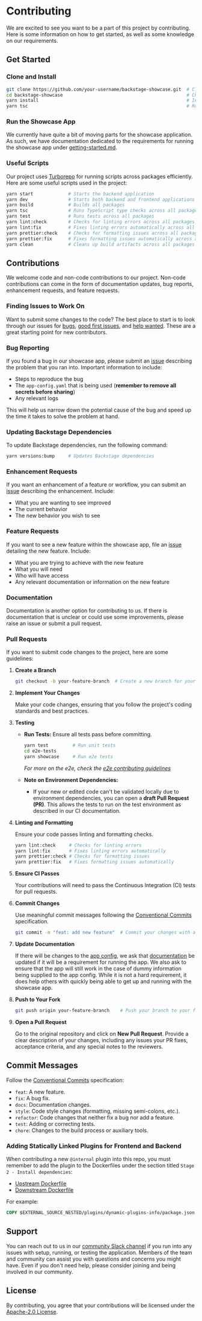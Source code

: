 # Contributing

We are excited to see you want to be a part of this project by contributing. Here is some information on how to get started, as well as some knowledge on our requirements.

## Get Started

### Clone and Install

```bash
git clone https://github.com/your-username/backstage-showcase.git  # Clone your forked repository
cd backstage-showcase                                              # Change to the project directory
yarn install                                                       # Install dependencies
yarn tsc                                                           # Run type generation and checks
```

### Run the Showcase App

We currently have quite a bit of moving parts for the showcase application. As such, we have documentation dedicated to the requirements for running the showcase app under [getting-started.md](https://github.com/janus-idp/backstage-showcase/blob/main/showcase-docs/getting-started.md).

### Useful Scripts

Our project uses [Turborepo](https://turbo.build/repo) for running scripts across packages efficiently. Here are some useful scripts used in the project:

```bash
yarn start             # Starts the backend application
yarn dev               # Starts both backend and frontend applications
yarn build             # Builds all packages
yarn tsc               # Runs TypeScript type checks across all packages
yarn test              # Runs tests across all packages
yarn lint:check        # Checks for linting errors across all packages
yarn lint:fix          # Fixes linting errors automatically across all packages
yarn prettier:check    # Checks for formatting issues across all packages
yarn prettier:fix      # Fixes formatting issues automatically across all packages
yarn clean             # Cleans up build artifacts across all packages
```

## Contributions

We welcome code and non-code contributions to our project. Non-code contributions can come in the form of documentation updates, bug reports, enhancement requests, and feature requests.

### Finding Issues to Work On

Want to submit some changes to the code? The best place to start is to look through our issues for [bugs](https://github.com/janus-idp/backstage-showcase/issues?q=is%3Aopen+is%3Aissue+label%3Akind%2Fbug), [good first issues](https://github.com/janus-idp/backstage-showcase/issues?q=is%3Aopen+is%3Aissue+label%3A%22good+first+issue%22), and [help wanted](https://github.com/janus-idp/backstage-showcase/issues?q=is%3Aopen+is%3Aissue+label%3A%22help+wanted%22). These are a great starting point for new contributors.

### Bug Reporting

If you found a bug in our showcase app, please submit an [issue](https://github.com/janus-idp/backstage-showcase/issues/new?assignees=&labels=kind%2Fbug%2Cstatus%2Ftriage&template=bug.md) describing the problem that you ran into. Important information to include:

- Steps to reproduce the bug
- The `app-config.yaml` that is being used (**remember to remove all secrets before sharing**)
- Any relevant logs

This will help us narrow down the potential cause of the bug and speed up the time it takes to solve the problem at hand.

### Updating Backstage Dependencies

To update Backstage dependencies, run the following command:

```bash
yarn versions:bump     # Updates Backstage dependencies
```

### Enhancement Requests

If you want an enhancement of a feature or workflow, you can submit an [issue](https://github.com/janus-idp/backstage-showcase/issues/new?assignees=&labels=kind%2Fenhancement%2Cstatus%2Ftriage&template=enhancement.md) describing the enhancement. Include:

- What you are wanting to see improved
- The current behavior
- The new behavior you wish to see

### Feature Requests

If you want to see a new feature within the showcase app, file an [issue](https://github.com/janus-idp/backstage-showcase/issues/new?assignees=&labels=kind%2Ffeature%2Cstatus%2Ftriage&template=feature.md) detailing the new feature. Include:

- What you are trying to achieve with the new feature
- What you will need
- Who will have access
- Any relevant documentation or information on the new feature

### Documentation

Documentation is another option for contributing to us. If there is documentation that is unclear or could use some improvements, please raise an issue or submit a pull request.

### Pull Requests

If you want to submit code changes to the project, here are some guidelines:

1. **Create a Branch**

   ```bash
   git checkout -b your-feature-branch  # Create a new branch for your feature
   ```

2. **Implement Your Changes**

   Make your code changes, ensuring that you follow the project's coding standards and best practices.

3. **Testing**

   - **Run Tests:** Ensure all tests pass before committing.

     ```bash
     yarn test         # Run unit tests
     cd e2e-tests
     yarn showcase     # Run e2e tests
     ```

     _For more on the e2e, check the [e2e contributing guidelines](./docs/e2e-tests/CONTRIBUTING.MD)_

   - **Note on Environment Dependencies:**

     - If your new or edited code can't be validated locally due to environment dependencies, you can open a **draft Pull Request (PR)**. This allows the tests to run on the test environment as described in our CI documentation.

4. **Linting and Formatting**

   Ensure your code passes linting and formatting checks.

   ```bash
   yarn lint:check     # Checks for linting errors
   yarn lint:fix       # Fixes linting errors automatically
   yarn prettier:check # Checks for formatting issues
   yarn prettier:fix   # Fixes formatting issues automatically
   ```

5. **Ensure CI Passes**

   Your contributions will need to pass the Continuous Integration (CI) tests for pull requests.

6. **Commit Changes**

   Use meaningful commit messages following the [Conventional Commits](https://www.conventionalcommits.org/) specification.

   ```bash
   git commit -m "feat: add new feature"  # Commit your changes with a meaningful message
   ```

7. **Update Documentation**

   If there will be changes to the [app config](app-config.yaml), we ask that [documentation](README.md#getting-started) be updated if it will be a requirement for running the app. We also ask to ensure that the app will still work in the case of dummy information being supplied to the app config. While it is not a hard requirement, it does help others with quickly being able to get up and running with the showcase app.

8. **Push to Your Fork**

   ```bash
   git push origin your-feature-branch    # Push your branch to your fork
   ```

9. **Open a Pull Request**

   Go to the original repository and click on **New Pull Request**. Provide a clear description of your changes, including any issues your PR fixes, acceptance criteria, and any special notes to the reviewers.

## Commit Messages

Follow the [Conventional Commits](https://www.conventionalcommits.org/) specification:

- `feat`: A new feature.
- `fix`: A bug fix.
- `docs`: Documentation changes.
- `style`: Code style changes (formatting, missing semi-colons, etc.).
- `refactor`: Code changes that neither fix a bug nor add a feature.
- `test`: Adding or correcting tests.
- `chore`: Changes to the build process or auxiliary tools.

### Adding Statically Linked Plugins for Frontend and Backend

When contributing a new `@internal` plugin into this repo, you must remember to add the plugin to the Dockerfiles under the section titled `Stage 2 - Install dependencies`:

- [Upstream Dockerfile](.rhdh/docker/Dockerfile)
- [Downstream Dockerfile](docker/Dockerfile)

For example:

```dockerfile
COPY $EXTERNAL_SOURCE_NESTED/plugins/dynamic-plugins-info/package.json ./plugins/dynamic-plugins-info/package.json
```

## Support

You can reach out to us in our [community Slack channel](https://join.slack.com/t/janus-idp/shared_invite/zt-1pxtehxom-fCFtF9rRe3vFqUiFFeAkmg) if you run into any issues with setup, running, or testing the application. Members of the team and community can assist you with questions and concerns you might have. Even if you don't need help, please consider joining and being involved in our community.

## License

By contributing, you agree that your contributions will be licensed under the [Apache-2.0 License](https://github.com/janus-idp/backstage-showcase/blob/main/LICENSE).
